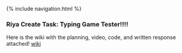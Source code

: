 {% include navigation.html %}
### Riya Create Task: Typing Game Tester!!!!
Here is the wiki with the planning, video, code, and written response attached!
[wiki](https://github.com/sarayu-pr11/team-narks/wiki/Riya-Create-Task)

